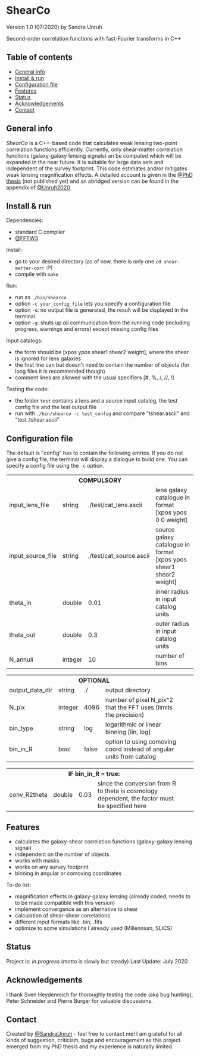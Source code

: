 # ShearCo
Version 1.0 (07/2020) by Sandra Unruh

Second-order correlation functions with fast-Fourier transforms in C++

## Table of contents
* [General info](#general-info)
* [Install & run](#install-&-run)
* [Configuration file](#configuration-file)
* [Features](#features)
* [Status](#status)
* [Acknowledgements](#acknowledgements)
* [Contact](#contact)

## General info
_ShearCo_ is a C++-based code that calculates weak lensing two-point correlation functions efficiently. Currently, only shear-matter correlation functions (galaxy-galaxy lensing signals) an be computed which will be expanded in the near future. It is suitable for large data sets and independent of the survey footprint. This code estimates and/or mitigates weak lensing magnification effects. A detailed account is given in the [@PhD thesis](.) (not published yet) and an abridged version can be found in the appendix of [@Unruh2020](https://ui.adsabs.harvard.edu/abs/2020A%26A...638A..96U/abstract).


## Install & run
Dependencies:
* standard C compiler
* [@FFTW3](http://www.fftw.org)

Install:
* go to your desired directory (as of now, there is only one `cd shear-matter-corr` :P)
* compile with `make`

Run:
* run as `./bin/shearco`
* option `-c your_config_file` lets you specify a configuration file
* option `-o`: no output file is generated, the result will be displayed in the terminal
* option `-q`: shuts up _all_ communication from the running code (including progress, warnings and errors) except missing config files 

Input catalogs:
* the form should be [xpos ypos shear1 shear2 weight], where the shear is ignored for lens galaxies
* the first line can but doesn't need to contain the number of objects (for long files it is recommended though)
* comment lines are allowed with the usual specifiers [#, %, /, //, !]

Testing the code:
* the folder `test` contains a lens and a source input catalog, the test config file and the test output file
* run with `./bin/shearco -c test_config` and compare "tshear.ascii" and "test_tshear.ascii"


## Configuration file
The default is "config" has to contain the following entries. If you do not give a config file, the terminal will display a dialogue to build one. You can specify a config file using the `-c` option.

<table style="width:100%">
  <tr>
    <th colspan="4">COMPULSORY</th>
  </tr>
  <tr>
    <td>input_lens_file</td>
    <td>string</td> 
    <td>./test/cat_lens.ascii</td>
    <td>lens galaxy catalogue in format [xpos ypos 0 0 weight]</td>
  </tr>
  <tr>
    <td>input_source_file</td>
    <td>string</td> 
    <td>./test/cat_source.ascii</td>
    <td>source galaxy catalogue in format [xpos ypos shear1 shear2 weight]</td>
  </tr>
  <tr>
    <td>theta_in</td>
    <td>double</td> 
    <td>0.01</td>
    <td>inner radius in input catalog units</td>
  </tr>
  <tr>
    <td>theta_out</td>
    <td>double</td> 
    <td>0.3</td>
    <td>outer radius in input catalog units</td>
  </tr>
  <tr>
    <td>N_annuli</td>
    <td>integer</td> 
    <td>10</td>
    <td>number of bins</td>
  </tr>
</table>

<table style="width:100%">
  <tr>
    <th colspan="4">OPTIONAL</th>
    <th> </th> 
    <th> </th>
  </tr>
  <tr>
    <td>output_data_dir</td>
    <td>string</td> 
    <td>./</td>
    <td>output directory</td>
  </tr>
  <tr>
    <td>N_pix</td>
    <td>integer</td> 
    <td>4096</td>
    <td>number of pixel N_pix^2 that the FFT uses (limits the precision)</td>
  </tr>
  <tr>
    <td>bin_type</td>
    <td>string</td> 
    <td>log</td>
    <td>logarithmic or linear binning [lin, log]</td>
  </tr>
  <tr>
    <td>bin_in_R</td>
    <td>bool</td> 
    <td>false</td>
    <td>option to using comoving coord instead of angular units from catalog</td>
  </tr>
</table>

<table style="width:100%">
  <tr>
    <th colspan="4">IF bin_in_R = true:</th>
    <th> </th> 
    <th> </th>
  </tr>
  <tr>
    <td>conv_R2theta</td>
    <td>double</td> 
    <td>0.03</td>
    <td>since the conversion from R to theta is cosmology dependent, the factor must be specified here</td>
  </tr>
</table>


## Features
* calculates the galaxy-shear correlation functions (galaxy-galaxy lensing signal)
* independent on the number of objects
* works with masks
* works on any survey footprint
* binning in angular or comoving coordinates

To-do list:
* magnification effects in galaxy-galaxy lensing (already coded, needs to to be made compatible with this version)
* implement convergence as an alternative to shear
* calculation of shear-shear correlations
* different input formats like .bin, .fits
* optimize to some simulations I already used (Millennium, SLICS)


## Status
Project is: _in progress_ (motto is slowly but steady)
Last Update: July 2020


## Acknowledgements
I thank Sven Heydenreich for thoroughly testing the code (aka bug hunting), Peter Schneider and Pierre Burger for valuable discussions. 

## Contact
Created by [@SandraUnruh](sandra.unruh@uni-bonn.de) - feel free to contact me!
I am grateful for all kinds of suggestion, criticism, bugs and encouragement as this project emerged from my PhD thesis and my experience is naturally limited.